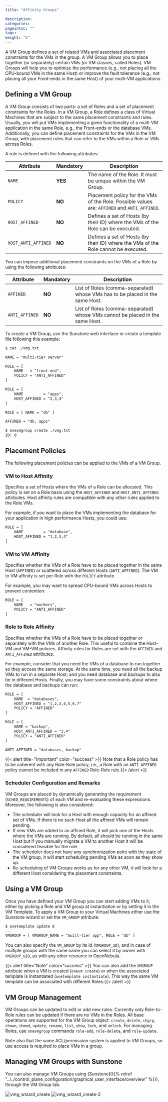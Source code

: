 ```yaml
---
title: "Affinity Groups"

description:
categories:
pageintoc: ""
tags:
weight: "5"
---
```


<a id="vmgroups"></a>

<!--# Virtual Machine Affinity -->

A VM Group defines a set of related VMs and associated placement constraints for the VMs in the group. A VM Group allows you to place together (or separately) certain VMs (or VM classes, called Roles). VM Groups will help you to optimize the performance (e.g., not placing all the CPU-bound VMs in the same Host) or improve the fault tolerance (e.g., not placing all your Front-ends in the same Host) of your multi-VM applications.

## Defining a VM Group

A VM Group consists of two parts: a set of Roles and a set of placement constraints for the Roles. In a VM Group, a Role defines a class of Virtual Machines that are subject to the same placement constraints and rules. Usually, you will put VMs implementing a given functionality of a multi-VM application in the same Role, e.g., the Front-ends or the database VMs. Additionally, you can define placement constraints for the VMs in the VM Group, with placement rules that can refer to the VMs within a Role or VMs across Roles.

A role is defined with the following attributes:

| Attribute           | Mandatory   | Description                                                                                  |
|---------------------|-------------|----------------------------------------------------------------------------------------------|
| `NAME`              | **YES**     | The name of the Role. It must be unique within the VM Group.                                 |
| `POLICY`            | **NO**      | Placement policy for the VMs of the Role. Possible values are: `AFFINED` and `ANTI_AFFINED`. |
| `HOST_AFFINED`      | **NO**      | Defines a set of Hosts (by their ID) where the VMs of the Role can be executed.              |
| `HOST_ANTI_AFFINED` | **NO**      | Defines a set of Hosts (by their ID) where the VMs of the Role cannot be executed.           |

You can impose additional placement constraints on the VMs of a Role by using the following attributes:

| Attribute      | Mandatory   | Description                                                                  |
|----------------|-------------|------------------------------------------------------------------------------|
| `AFFINED`      | **NO**      | List of Roles (comma-separated) whose VMs has to be placed in the same Host. |
| `ANTI_AFFINED` | **NO**      | List of Roles (comma-separated) whose VMs cannot be placed in the same Host. |

To create a VM Group, use the Sunstone web interface or create a template file following this example:

```default
$ cat ./vmg.txt

NAME = "multi-tier server"

ROLE = [
    NAME   = "front-end",
    POLICY = "ANTI_AFFINED"
]

ROLE = [
    NAME         = "apps",
    HOST_AFFINED = "2,3,4"
]

ROLE = [ NAME = "db" ]

AFFINED = "db, apps"

$ onevmgroup create ./vmg.txt
ID: 0
```

## Placement Policies

The following placement policies can be applied to the VMs of a VM Group.

### VM to Host Affinity

Specifies a set of Hosts where the VMs of a Role can be allocated. This policy is set on a Role basis using the `HOST_AFFINED` and `HOST_ANTI_AFFINED` attributes. Host affinity rules are compatible with any other rules applied to the Role VMs.

For example, if you want to place the VMs implementing the database for your application in high performance Hosts, you could use:

```default
ROLE = [
    NAME         = "database",
    HOST_AFFINED = "1,2,3,4"
]
```

### VM to VM Affinity

Specifies whether the VMs of a Role have to be placed together in the same Host (`AFFINED`) or scattered across different Hosts (`ANTI_AFFINED`). The VM to VM affinity is set per Role with the `POLICY` attribute.

For example, you may want to spread CPU-bound VMs across Hosts to prevent contention:

```default
ROLE = [
    NAME   = "workers",
    POLICY = "ANTI_AFFINED"
]
```

### Role to Role Affinity

Specifies whether the VMs of a Role have to be placed together or separately with the VMs of another Role. This useful to combine the Host-VM and VM-VM policies. Affinity rules for Roles are set with the `AFFINED` and `ANTI_AFFINED` attributes.

For example, consider that you need the VMs of a database to run together so they access the same storage. At the same time, you need all the backup VMs to run in a separate Host; and you need database and backups to also be in different Hosts. Finally, you may have some constraints about where the database and backups can run:

```default
ROLE = [
    NAME  = "databases",
    HOST_AFFINED = "1,2,3,4,5,6,7"
    POLICY = "AFFINED"
]

ROLE = [
    NAME = "backup",
    HOST_ANTI_AFFINED = "3,4"
    POLICY = "ANTI_AFFINED"
]

ANTI_AFFINED = "databases, backup"
```

{{< alert title="Important" color="success" >}}
Note that a Role policy has to be coherent with any Role-Role policy, i.e., a Role with an `ANTI_AFFINED` policy cannot be included in any `AFFINED` Role-Role rule.{{< /alert >}} 

### Scheduler Configuration and Remarks

VM Groups are placed by dynamically generating the requirement (`SCHED_REQUIREMENTS`) of each VM and re-evaluating these expressions. Moreover, the following is also considered:

* The scheduler will look for a Host with enough capacity for an affined set of VMs. If there is no such Host all the affined VMs will remain pending.
* If new VMs are added to an affined Role, it will pick one of the Hosts where the VMs are running. By default, all should be running in the same Host but if you manually migrate a VM to another Host it will be considered feasible for the role.
* The scheduler does not have any synchronization point with the state of the VM group, it will start scheduling pending VMs as soon as they show up.
* Re-scheduling of VM Groups works as for any other VM, it will look for a different Host considering the placement constraints.

## Using a VM Group

Once you have defined your VM Group you can start adding VMs to it, either by picking a Role and VM group at instantiation or by setting it in the VM Template. To apply a VM Group to your Virtual Machines either use the Sunstone wizard or set the `VM_GROUP` attribute:

```default
$ onetemplate update 0
...
VMGROUP = [ VMGROUP_NAME = "muilt-tier app", ROLE = "db" ]
```

You can also specify the `VM_GROUP` by its id (`VMGROUP_ID`), and in case of multiple groups with the same name you can select it by owner with `VMGROUP_UID`, as with any other resource in OpenNebula.

{{< alert title="Note" color="success" >}}
You can also add the `VMGROUP` attribute when a VM is created (`onevm create`) or when the associated template is instantiated (`onetemplate instantiate`). This way the same VM template can be associated with different Roles.{{< /alert >}} 

## VM Group Management

VM Groups can be updated to edit or add new rules. Currently only Role-to-Role rules can be updated if there are no VMs in the Roles. All base operations are supported for the VM Group object: `create`, `delete`, `chgrp`, `chown`, `chmod`, `update`, `rename`, `list`, `show`, `lock`, and `unlock`. For managing Roles, use `onevmgroup` commands `role-add`, `role-delete`, and `role-update`.

Note also that the same ACL/permission system is applied to VM Groups, so use access is required to place VMs in a group.

## Managing VM Groups with Sunstone

You can also manage VM Groups using [Sunstone]({{% relref "../../control_plane_configuration/graphical_user_interface/overview" %}}), through the VM Group tab.

![vmg_wizard_create](/images/vmg_wizard_create.png)
![vmg_wizard_create-2](/images/vmg_wizard_create-2.png)
